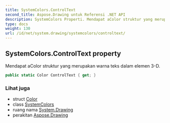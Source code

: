 ```yaml
---
title: SystemColors.ControlText
second_title: Aspose.Drawing untuk Referensi .NET API
description: SystemColors Properti. Mendapat aColor struktur yang merupakan warna teks dalam elemen 3D.
type: docs
weight: 130
url: /id/net/system.drawing/systemcolors/controltext/
---
```

## SystemColors.ControlText property

Mendapat aColor struktur yang merupakan warna teks dalam elemen 3-D.

```csharp
public static Color ControlText { get; }
```

### Lihat juga

* struct [Color](../../color/)
* class [SystemColors](../)
* ruang nama [System.Drawing](../../systemcolors/)
* perakitan [Aspose.Drawing](../../../)


